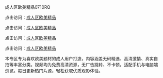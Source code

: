 成人区欧美精品0710RQ

点击访问：<a href="https://heiliaowzu4ur.pages.dev">成人区欧美精品</a> 

点击访问：<a href="https://heiliaowzu4ur.pages.dev">成人区欧美精品</a> 

点击访问：<a href="https://heiliaowzu4ur.pages.dev">成人区欧美精品</a> 

点击访问：<a href="https://heiliaowzu4ur.pages.dev">成人区欧美精品</a>

本专区专为喜欢欧美题材的成人用户打造，内容涵盖无码精选、高清激情、真实自拍等丰富分类。视频均为免费高清资源，无广告跳转、不卡顿，适配手机与电脑端浏览。每日更新热门片源，轻松获取优质观影体验。

<span style="display:none;">[Canonical link](https://github.com/Y20250710U/So11)</span>
